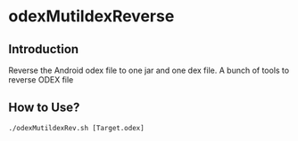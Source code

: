 # odexMutildexReverse
## Introduction
Reverse the Android odex file to one jar and one dex file.
A bunch of tools to reverse ODEX file

## How to Use?
```
./odexMutildexRev.sh [Target.odex]
```
